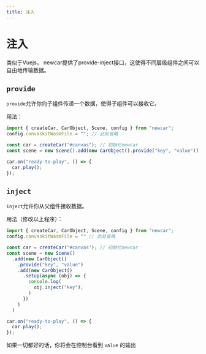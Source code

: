 ```yaml
---
title: 注入
---
```


# 注入

类似于Vuejs， newcar提供了provide-inject接口，这使得不同层级组件之间可以自由地传输数据。

## `provide`

`provide`允许你向子组件传递一个数据，使得子组件可以接收它。

用法：

```typescript
import { createCar, CarObject, Scene, config } from "newcar";
config.canvaskitWasmFile = ""; // 此处省略

const car = createCar("#canvas"); // 初始化newcar
const scene = new Scene().add(new CarObject().provide("key", "value"));

car.on("ready-to-play", () => {
  car.play();
});
```

## `inject`

`inject`允许你从父组件接收数据。

用法（修改以上程序）：

```typescript
import { createCar, CarObject, Scene, config } from "newcar";
config.canvaskitWasmFile = "" // 此处省略

const car = createCar("#canvas"); // 初始化newcar
const scene = new Scene()
  .add(new CarObject()
    .provide("key", "value")
    .add(new CarObject()
      .setup(async (obj) => {
        console.log(
          obj.inject("key");
        )
      })
    )
  )

car.on("ready-to-play", () => {
  car.play();
});
```

如果一切都好的话，你将会在控制台看到 `value` 的输出
